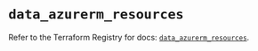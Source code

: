 # `data_azurerm_resources`

Refer to the Terraform Registry for docs: [`data_azurerm_resources`](https://registry.terraform.io/providers/hashicorp/azurerm/2.99.0/docs/data-sources/resources).
